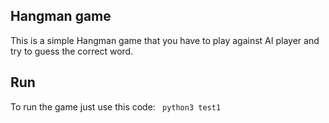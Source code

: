 ## Hangman game
This is a simple Hangman game that you have to play against AI player and try to guess the correct word.

## Run
To run the game just use this code:
``` python3 test1```
